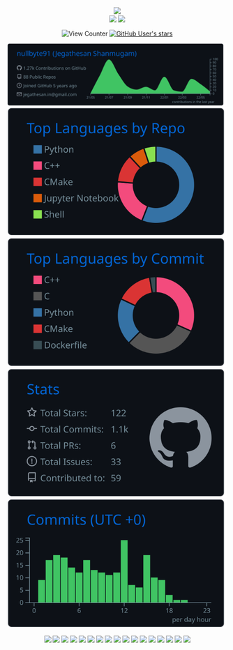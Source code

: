 <div id="header" align="center">
  <img src="https://media.giphy.com/media/M9gbBd9nbDrOTu1Mqx/giphy.gif" width="100"/>
</div>

<div align="center">
<!-- <h3>Other Platforms</h3> -->
    <a href="https://www.linkedin.com/in/nullbyte91/"><img
            src="https://img.shields.io/badge/linkedin-%230077B5.svg?&style=for-the-badge&logo=linkedin&logoColor=white" /></a>
    <a href=""mailto:nullbyte.in@gmail.com?subject"><img
            src="https://img.shields.io/badge/Gmail-D14836?style=for-the-badge&logo=gmail&logoColor=white" /></a>


![View Counter](https://komarev.com/ghpvc/?username=nullbyte91&color=brightgreen)
[![GitHub User's stars](https://img.shields.io/github/stars/nullbyte91?affiliations=OWNER%2CCOLLABORATOR%2CORGANIZATION_MEMBER&label=GitHub%20%E2%98%85%20Received&logo=github&style=flat-square)](https://github.com/nullbyte91)

[![](https://raw.githubusercontent.com/nullbyte91/nullbyte91/master/profile-summary-card-output/github_dark/0-profile-details.svg)](https://github.com/vn7n24fzkq/github-profile-summary-cards)
[![](https://raw.githubusercontent.com/nullbyte91/nullbyte91/master/profile-summary-card-output/github_dark/1-repos-per-language.svg)](https://github.com/vn7n24fzkq/github-profile-summary-cards) [![](https://raw.githubusercontent.com/nullbyte91/nullbyte91/master/profile-summary-card-output/github_dark/2-most-commit-language.svg)](https://github.com/vn7n24fzkq/github-profile-summary-cards)
[![](https://raw.githubusercontent.com/nullbyte91/nullbyte91/master/profile-summary-card-output/github_dark/3-stats.svg)](https://github.com/vn7n24fzkq/github-profile-summary-cards) [![](https://raw.githubusercontent.com/nullbyte91/nullbyte91/master/profile-summary-card-output/github_dark/4-productive-time.svg)](https://github.com/vn7n24fzkq/github-profile-summary-cards)
</div>
<div align="center">
    <img
        src="https://img.shields.io/badge/c-%2300599C.svg?style=for-the-badge&logo=c&logoColor=white" />
   <img
        src="https://img.shields.io/badge/C%2B%2B-00599C?style=for-the-badge&logo=c%2B%2B&logoColor=white" />
   <img
        src="https://img.shields.io/badge/python%20-%2314354C.svg?&style=for-the-badge&logo=python&logoColor=white" />
   <img
        src="https://img.shields.io/badge/Keras-%23D00000.svg?style=for-the-badge&logo=Keras&logoColor=white" />
  <img
    src="https://img.shields.io/badge/TensorFlow-%23FF6F00.svg?style=for-the-badge&logo=TensorFlow&logoColor=white" />  
  <img
    src="https://img.shields.io/badge/PyTorch-%23EE4C2C.svg?style=for-the-badge&logo=PyTorch&logoColor=white" />
    <img
    src="https://img.shields.io/badge/Linux-FCC624?style=for-the-badge&logo=linux&logoColor=black" />
    <img
    src="https://img.shields.io/badge/docker-%230db7ed.svg?style=for-the-badge&logo=docker&logoColor=white" />
   <img
    src="https://img.shields.io/badge/ros-%230A0FF9.svg?style=for-the-badge&logo=ros&logoColor=white" />
    <img
    src="https://img.shields.io/badge/mysql-%2300f.svg?style=for-the-badge&logo=mysql&logoColor=white" />
    <img
    src="https://img.shields.io/badge/nVIDIA-%2376B900.svg?style=for-the-badge&logo=nVIDIA&logoColor=white" />
        <img
    src="https://img.shields.io/badge/blender-%23F5792A.svg?style=for-the-badge&logo=blender&logoColor=white" />       
            <img
    src="https://img.shields.io/badge/unity-%23000000.svg?style=for-the-badge&logo=unity&logoColor=white" />                                                           <img
    src="https://img.shields.io/badge/azure-%230072C6.svg?style=for-the-badge&logo=microsoftazure&logoColor=white" />         
                  <img
    src="https://img.shields.io/badge/jupyter-%23FA0F00.svg?style=for-the-badge&logo=jupyter&logoColor=white" />   
    <img
    src="https://img.shields.io/badge/VIM-%2311AB00.svg?style=for-the-badge&logo=vim&logoColor=white" /> 
    <img
    src="https://img.shields.io/badge/kubernetes-%23326ce5.svg?style=for-the-badge&logo=kubernetes&logoColor=white" />                                                                                                  
                                                                                                      
                                                                                                             

</div>
